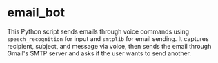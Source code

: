 # email_bot
This Python script sends emails through voice commands using `speech_recognition` for input and `smtplib` for email sending. It captures recipient, subject, and message via voice, then sends the email through Gmail's SMTP server and asks if the user wants to send another.
